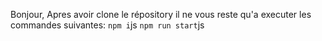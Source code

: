 Bonjour,
Apres avoir clone le répository il ne vous reste qu'a executer les commandes suivantes:
`npm i`js
`npm run start`js
